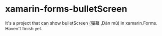 # xamarin-forms-bulletScreen
It's a project that can show bulletScreen (彈幕 ,Dàn mù) in xamarin.Forms. Haven't finish yet.
